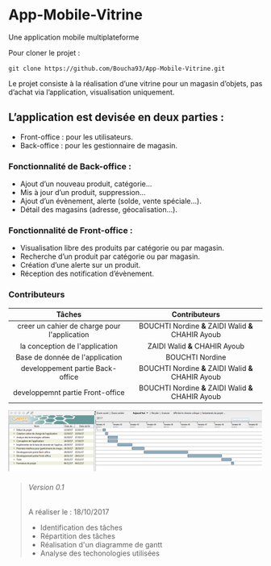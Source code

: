 # App-Mobile-Vitrine
Une application mobile multiplateforme 

Pour cloner le projet : 
```
git clone https://github.com/Boucha93/App-Mobile-Vitrine.git
```  


Le projet consiste à la réalisation d’une vitrine pour un magasin d’objets, pas d’achat via l’application, visualisation uniquement. 
## L’application est devisée en deux parties :
*	Front-office : pour les utilisateurs.
*	Back-office : pour les gestionnaire de magasin.
### Fonctionnalité de Back-office : 

*	Ajout d’un nouveau produit, catégorie…
*	Mis à jour d’un produit, suppression…
*	Ajout d’un évènement, alerte (solde, vente spéciale…).
*	Détail des magasins (adresse, géocalisation…).
### Fonctionnalité de Front-office :

*	Visualisation libre des produits par catégorie ou par magasin.
*	Recherche d’un produit par catégorie ou par magasin.
*	Création d’une alerte sur un produit.
*	Réception des notification d’évènement. 

### Contributeurs  
| Tâches | Contributeurs |  
|:---:|:---:|
|creer un cahier de charge pour l'application  |BOUCHTI Nordine **&** ZAIDI Walid **&** CHAHIR Ayoub |
|la conception de l'application  |ZAIDI Walid **&** CHAHIR Ayoub  |
|Base de donnée de l'application |BOUCHTI Nordine  |
|developpement partie Back-office  |BOUCHTI Nordine **&** ZAIDI Walid **&** CHAHIR Ayoub  |
|developpemnt partie Front-office  |BOUCHTI Nordine **&** ZAIDI Walid **&** CHAHIR Ayoub  |

<img src = "/img/Gant-App.PNG" title = "diagramme de gantt" alt = "Diagramme de Gantt">


>###### Version 0.1  
>A réaliser le : 18/10/2017
>* Identification des tâches
>* Répartition des tâches
>* Réalisation d'un diagramme de gantt
>* Analyse des techonologies utilisées
